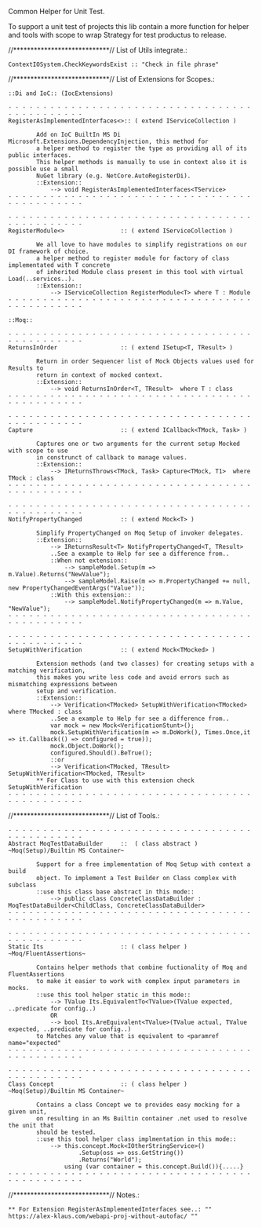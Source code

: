 Common Helper for Unit Test.

 To support a unit test of projects this lib contain a more function for 
helper and tools with scope to wrap Strategy for test productus to release.

//****************************//
List of Utils integrate.:

    ContextIOSystem.CheckKeywordsExist :: "Check in file phrase"

//****************************//
List of Extensions for Scopes.:

    ::Di and IoC:: (IocExtensions)

    - - - - - - - - - - - - - - - - - - - - - - - - - - - - - - - - - - - - - - - - - - - - - - 
    RegisterAsImplementedInterfaces<>:: ( extend IServiceCollection )

            Add on IoC BuiltIn MS Di Microsoft.Extensions.DependencyInjection, this method for
            a helper method to register the type as providing all of its public interfaces. 
            This helper methods is manually to use in context also it is possible use a small 
            NuGet library (e.g. NetCore.AutoRegisterDi).
            ::Extension::
                --> void RegisterAsImplementedInterfaces<TService>
    - - - - - - - - - - - - - - - - - - - - - - - - - - - - - - - - - - - - - - - - - - - - - - 

    - - - - - - - - - - - - - - - - - - - - - - - - - - - - - - - - - - - - - - - - - - - - - - 
    RegisterModule<>                :: ( extend IServiceCollection )

            We all love to have modules to simplify registrations on our DI framework of choice.
            a helper method to register module for factory of class implementated with T concrete
            of inherited Module class present in this tool with virtual Load(..services..).            
            ::Extension::
                --> IServiceCollection RegisterModule<T> where T : Module
    - - - - - - - - - - - - - - - - - - - - - - - - - - - - - - - - - - - - - - - - - - - - - - 

    ::Moq::

    - - - - - - - - - - - - - - - - - - - - - - - - - - - - - - - - - - - - - - - - - - - - - - 
    ReturnsInOrder                  :: ( extend ISetup<T, TResult> )

            Return in order Sequencer list of Mock Objects values used for Results to 
            return in context of mocked context.
            ::Extension::
                --> void ReturnsInOrder<T, TResult>  where T : class
    - - - - - - - - - - - - - - - - - - - - - - - - - - - - - - - - - - - - - - - - - - - - - - 

    - - - - - - - - - - - - - - - - - - - - - - - - - - - - - - - - - - - - - - - - - - - - - - 
    Capture                         :: ( extend ICallback<TMock, Task> )

            Captures one or two arguments for the current setup Mocked with scope to use
            in construnct of callback to manage values.
            ::Extension::
                --> IReturnsThrows<TMock, Task> Capture<TMock, T1>  where TMock : class
    - - - - - - - - - - - - - - - - - - - - - - - - - - - - - - - - - - - - - - - - - - - - - - 

    - - - - - - - - - - - - - - - - - - - - - - - - - - - - - - - - - - - - - - - - - - - - - - 
    NotifyPropertyChanged           :: ( extend Mock<T> )

            Simplify PropertyChanged on Moq Setup of invoker delegates.
            ::Extension::
                --> IReturnsResult<T> NotifyPropertyChanged<T, TResult>
                ..See a example to Help for see a difference from..
                ::When not extension::
                    --> sampleModel.Setup(m => m.Value).Returns("NewValue");
                    --> sampleModel.Raise(m => m.PropertyChanged += null, new PropertyChangedEventArgs("Value"));
                ::With this extension::
                    --> sampleModel.NotifyPropertyChanged(m => m.Value, "NewValue");
    - - - - - - - - - - - - - - - - - - - - - - - - - - - - - - - - - - - - - - - - - - - - - - 

    - - - - - - - - - - - - - - - - - - - - - - - - - - - - - - - - - - - - - - - - - - - - - - 
    SetupWithVerification           :: ( extend Mock<TMocked> )

            Extension methods (and two classes) for creating setups with a matching verification, 
            this makes you write less code and avoid errors such as mismatching expressions between 
            setup and verification.
            ::Extension::
                --> Verification<TMocked> SetupWithVerification<TMocked> where TMocked : class
                ..See a example to Help for see a difference from..
                var mock = new Mock<VerificationStunt>();
                mock.SetupWithVerification(m => m.DoWork(), Times.Once,it => it.Callback(() => configured = true));
                mock.Object.DoWork();
                configured.Should().BeTrue();
                ::or
                --> Verification<TMocked, TResult> SetupWithVerification<TMocked, TResult>
            ** For Class to use with this extension check SetupWithVerification
    - - - - - - - - - - - - - - - - - - - - - - - - - - - - - - - - - - - - - - - - - - - - - - 
    
//****************************//
List of Tools.:

    - - - - - - - - - - - - - - - - - - - - - - - - - - - - - - - - - - - - - - - - - - - - - - 
    Abstract MoqTestDataBuilder     ::  ( class abstract ) ~Moq(Setup)/Builtin MS Container~

            Support for a free implementation of Moq Setup with context a build 
            object. To implement a Test Builder on Class complex with subclass
            ::use this class base abstract in this mode::
                --> public class ConcreteClassDataBuilder : MoqTestDataBuilder<ChildClass, ConcreteClassDataBuilder>
    - - - - - - - - - - - - - - - - - - - - - - - - - - - - - - - - - - - - - - - - - - - - - - 

    - - - - - - - - - - - - - - - - - - - - - - - - - - - - - - - - - - - - - - - - - - - - - - 
    Static Its                      :: ( class helper ) ~Moq/FluentAssertions~
 
            Contains helper methods that combine fuctionality of Moq and FluentAssertions
            to make it easier to work with complex input parameters in mocks.
            ::use this tool helper static in this mode::
                --> TValue Its.EquivalentTo<TValue>(TValue expected, ..predicate for config..)
                OR
                --> bool Its.AreEquivalent<TValue>(TValue actual, TValue expected, ..predicate for config..)
            to Matches any value that is equivalent to <paramref name="expected"
    - - - - - - - - - - - - - - - - - - - - - - - - - - - - - - - - - - - - - - - - - - - - - - 

    - - - - - - - - - - - - - - - - - - - - - - - - - - - - - - - - - - - - - - - - - - - - - - 
    Class Concept                   :: ( class helper ) ~Moq(Setup)/Builtin MS Container~

            Contains a class Concept we to provides easy mocking for a given unit, 
            on resulting in an Ms Builtin container .net used to resolve the unit that 
            should be tested.
            ::use this tool helper class implmentation in this mode::
                --> this.concept.Mock<IOtherStringService>()
                        .Setup(oss => oss.GetString())
                        .Returns("World");
                    using (var container = this.concept.Build()){.....}
    - - - - - - - - - - - - - - - - - - - - - - - - - - - - - - - - - - - - - - - - - - - - - - 

//****************************//
Notes.:

    ** For Extension RegisterAsImplementedInterfaces see..: "" https://alex-klaus.com/webapi-proj-without-autofac/ ""



    
